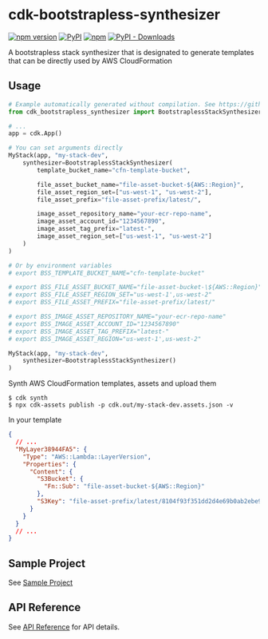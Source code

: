 # cdk-bootstrapless-synthesizer

[![npm version](https://img.shields.io/npm/v/cdk-bootstrapless-synthesizer)](https://www.npmjs.com/package/cdk-bootstrapless-synthesizer)
[![PyPI](https://img.shields.io/pypi/v/cdk-bootstrapless-synthesizer)](https://pypi.org/project/cdk-bootstrapless-synthesizer)
[![npm](https://img.shields.io/npm/dw/cdk-bootstrapless-synthesizer?label=npm%20downloads)](https://www.npmjs.com/package/cdk-bootstrapless-synthesizer)
[![PyPI - Downloads](https://img.shields.io/pypi/dw/cdk-bootstrapless-synthesizer?label=pypi%20downloads)](https://pypi.org/project/cdk-bootstrapless-synthesizer)

A bootstrapless stack synthesizer that is designated to generate templates that can be directly used by AWS CloudFormation

## Usage

```python
# Example automatically generated without compilation. See https://github.com/aws/jsii/issues/826
from cdk_bootstrapless_synthesizer import BootstraplessStackSynthesizer

# ...
app = cdk.App()

# You can set arguments directly
MyStack(app, "my-stack-dev",
    synthesizer=BootstraplessStackSynthesizer(
        template_bucket_name="cfn-template-bucket",

        file_asset_bucket_name="file-asset-bucket-${AWS::Region}",
        file_asset_region_set=["us-west-1", "us-west-2"],
        file_asset_prefix="file-asset-prefix/latest/",

        image_asset_repository_name="your-ecr-repo-name",
        image_asset_account_id="1234567890",
        image_asset_tag_prefix="latest-",
        image_asset_region_set=["us-west-1", "us-west-2"]
    )
)

# Or by environment variables
# export BSS_TEMPLATE_BUCKET_NAME="cfn-template-bucket"

# export BSS_FILE_ASSET_BUCKET_NAME="file-asset-bucket-\${AWS::Region}"
# export BSS_FILE_ASSET_REGION_SET="us-west-1',us-west-2"
# export BSS_FILE_ASSET_PREFIX="file-asset-prefix/latest/"

# export BSS_IMAGE_ASSET_REPOSITORY_NAME="your-ecr-repo-name"
# export BSS_IMAGE_ASSET_ACCOUNT_ID="1234567890"
# export BSS_IMAGE_ASSET_TAG_PREFIX="latest-"
# export BSS_IMAGE_ASSET_REGION="us-west-1',us-west-2"

MyStack(app, "my-stack-dev",
    synthesizer=BootstraplessStackSynthesizer()
)
```

Synth AWS CloudFormation templates, assets and upload them

```shell
$ cdk synth
$ npx cdk-assets publish -p cdk.out/my-stack-dev.assets.json -v
```

In your template

```json
{
  // ...
  "MyLayer38944FA5": {
    "Type": "AWS::Lambda::LayerVersion",
    "Properties": {
      "Content": {
        "S3Bucket": {
          "Fn::Sub": "file-asset-bucket-${AWS::Region}"
        },
        "S3Key": "file-asset-prefix/latest/8104f93f351dd2d4e69b0ab2ebe9ccff2309a573660bd75ca920ffd1808522e0.zip"
      }
    }
  }
  // ...
}
```

## Sample Project

See [Sample Project](./sample/README.md)

## API Reference

See [API Reference](./API.md) for API details.
